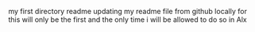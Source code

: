 my first directory readme
updating my readme file from github locally for this will only be the first  and the only time i will be allowed to do so in Alx
